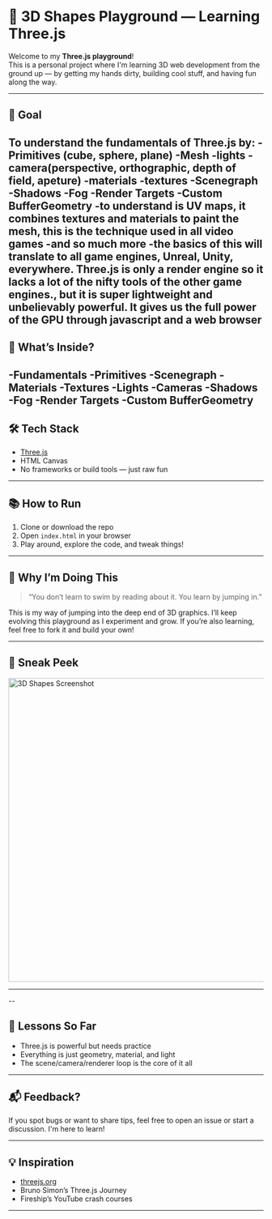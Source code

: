 # 🧪 3D Shapes Playground — Learning Three.js

Welcome to my **Three.js playground**!  
This is a personal project where I'm learning 3D web development from the ground up — by getting my hands dirty, building cool stuff, and having fun along the way.

---

## 🎯 Goal

To understand the fundamentals of **Three.js** by:
-Primitives (cube, sphere, plane)
-Mesh
-lights
-camera(perspective, orthographic, depth of field, apeture)
-materials
-textures
-Scenegraph
-Shadows
-Fog
-Render Targets
-Custom BufferGeometry
-to understand is UV maps, it combines textures and materials to paint the mesh, this is the technique used in all video games
-and so much more
-the basics of this will translate to all game engines, Unreal, Unity, everywhere.  Three.js is only a render engine so it lacks a lot of 
 the nifty tools of the other game engines., but it is super lightweight and unbelievably powerful.  It gives us the full power of the GPU 
 through javascript and a web browser
---

## 🚀 What’s Inside?

-Fundamentals
-Primitives
-Scenegraph
-Materials
-Textures
-Lights
-Cameras
-Shadows
-Fog
-Render Targets
-Custom BufferGeometry
---

## 🛠 Tech Stack

- [Three.js](https://threejs.org/)    
- HTML Canvas  
- No frameworks or build tools — just raw fun

---

## 📚 How to Run

1. Clone or download the repo
2. Open `index.html` in your browser
3. Play around, explore the code, and tweak things!

---

## 🌱 Why I’m Doing This

> “You don’t learn to swim by reading about it. You learn by jumping in.”

This is my way of jumping into the deep end of 3D graphics. I’ll keep evolving this playground as I experiment and grow. If you’re also learning, feel free to fork it and build your own!

---

## 📸 Sneak Peek

<img src="screenshot.png" alt="3D Shapes Screenshot" width="600">

---

--

## 🧠 Lessons So Far

- Three.js is powerful but needs practice
- Everything is just geometry, material, and light
- The scene/camera/renderer loop is the core of it all

---

## 📬 Feedback?

If you spot bugs or want to share tips, feel free to open an issue or start a discussion. I'm here to learn!

---

## 💡 Inspiration

- [threejs.org](https://threejs.org/)
- Bruno Simon’s Three.js Journey
- Fireship’s YouTube crash courses

---

